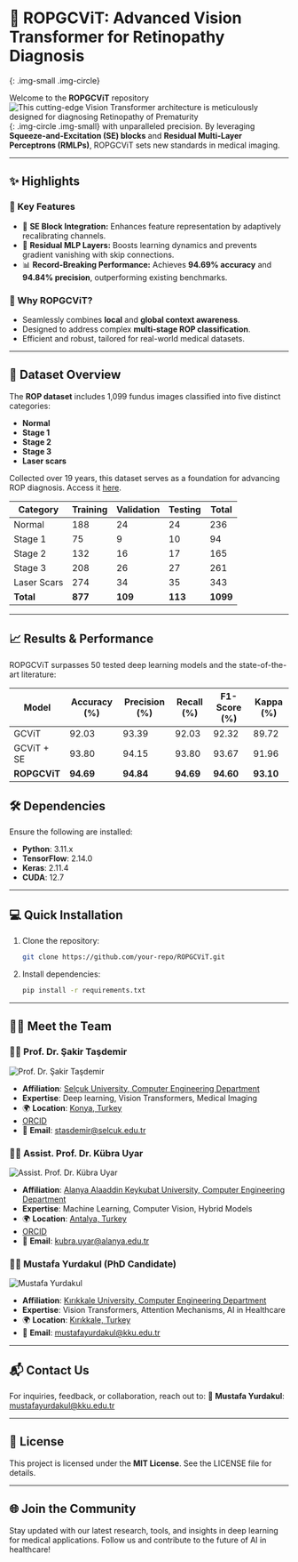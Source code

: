 # 🌟 ROPGCViT: Advanced Vision Transformer for Retinopathy Diagnosis

{: .img-small .img-circle}



Welcome to the **ROPGCViT** repository![ This cutting-edge Vision Transformer architecture is meticulously designed for diagnosing Retinopathy of Prematurity ](**ROP**){: .img-circle .img-small} with unparalleled precision. By leveraging **Squeeze-and-Excitation (SE) blocks** and **Residual Multi-Layer Perceptrons (RMLPs)**, ROPGCViT sets new standards in medical imaging.

---

## ✨ Highlights

### 🚀 Key Features

- 🧠 **SE Block Integration:** Enhances feature representation by adaptively recalibrating channels.
- 🔗 **Residual MLP Layers:** Boosts learning dynamics and prevents gradient vanishing with skip connections.
- 📊 **Record-Breaking Performance:** Achieves **94.69% accuracy** and **94.84% precision**, outperforming existing benchmarks.

### 🎯 Why ROPGCViT?

- Seamlessly combines **local** and **global context awareness**.
- Designed to address complex **multi-stage ROP classification**.
- Efficient and robust, tailored for real-world medical datasets.

---

## 📂 Dataset Overview

The **ROP dataset** includes 1,099 fundus images classified into five distinct categories:

- **Normal**
- **Stage 1**
- **Stage 2**
- **Stage 3**
- **Laser scars**

Collected over 19 years, this dataset serves as a foundation for advancing ROP diagnosis. Access it [here](https://figshare.com/articles/figure/_b_A_Fundus_Image_Dataset_for_Intelligent_b_b_Retinopathy_of_Prematurity_b_b_System_b_/25514449).

| **Category** | **Training** | **Validation** | **Testing** | **Total** |
| ------------ | ------------ | -------------- | ----------- | --------- |
| Normal       | 188          | 24             | 24          | 236       |
| Stage 1      | 75           | 9              | 10          | 94        |
| Stage 2      | 132          | 16             | 17          | 165       |
| Stage 3      | 208          | 26             | 27          | 261       |
| Laser Scars  | 274          | 34             | 35          | 343       |
| **Total**    | **877**      | **109**        | **113**     | **1099**  |

---

## 📈 Results & Performance

ROPGCViT surpasses 50 tested deep learning models and the state-of-the-art literature:

| **Model**    | **Accuracy (%)** | **Precision (%)** | **Recall (%)** | **F1-Score (%)** | **Kappa (%)** |
| ------------ | ---------------- | ----------------- | -------------- | ---------------- | ------------- |
| GCViT        | 92.03            | 93.39             | 92.03          | 92.32            | 89.72         |
| GCViT + SE   | 93.80            | 94.15             | 93.80          | 93.67            | 91.96         |
| **ROPGCViT** | **94.69**        | **94.84**         | **94.69**      | **94.60**        | **93.10**     |



## 🛠️ Dependencies

Ensure the following are installed:

- **Python**: 3.11.x
- **TensorFlow**: 2.14.0
- **Keras**: 2.11.4
- **CUDA**: 12.7

---

## 💻 Quick Installation

1. Clone the repository:
   ```bash
   git clone https://github.com/your-repo/ROPGCViT.git
   ```
2. Install dependencies:
   ```bash
   pip install -r requirements.txt
   ```

---

## 👩‍🔬 Meet the Team

### 🧑‍🏫 Prof. Dr. Şakir Taşdemir

![Prof. Dr. Şakir Taşdemir](https://encrypted-tbn0.gstatic.com/images?q=tbn:ANd9GcS-JUlcgfsbon4bkrIKFQYDvRdDEXVbUGyAXQ&s)

- **Affiliation**: [Selçuk University, Computer Engineering Department](https://www.selcuk.edu.tr/)
- **Expertise**: Deep learning, Vision Transformers, Medical Imaging
- 🌍 **Location**: [Konya, Turkey](https://goo.gl/maps/5fUZKKovDfAQzdPXA)
- [ORCID](https://orcid.org/0000-0002-2433-246X)
- 📧 **Email**: [stasdemir@selcuk.edu.tr](mailto:stasdemir@selcuk.edu.tr)

### 👩‍🏫 Assist. Prof. Dr. Kübra Uyar

![Assist. Prof. Dr. Kübra Uyar](https://avebis.alanya.edu.tr/dosya/0954.jpg)

- **Affiliation**: [Alanya Alaaddin Keykubat University, Computer Engineering Department](https://www.alanya.edu.tr/)
- **Expertise**: Machine Learning, Computer Vision, Hybrid Models
- 🌍 **Location**: [Antalya, Turkey](https://goo.gl/maps/KdRG6E8FBCyE6EGT8)
- [ORCID](https://orcid.org/0000-0001-5345-3319)
- 📧 **Email**: [kubra.uyar@alanya.edu.tr](mailto:kubra.uyar@alanya.edu.tr)

### 🧑‍🎓 Mustafa Yurdakul (PhD Candidate)

![Mustafa Yurdakul](https://media.licdn.com/dms/image/v2/D4D03AQEA1djvXyWEfA/profile-displayphoto-shrink_200_200/profile-displayphoto-shrink_200_200/0/1674963604702?e=2147483647&v=beta&t=nYUgdIyCsKBtvhp1y6B_phWAjTaQuaf5brZAcHaYU1M)

- **Affiliation**: [Kırıkkale University, Computer Engineering Department](https://www.kku.edu.tr/)
- **Expertise**: Vision Transformers, Attention Mechanisms, AI in Healthcare
- 🌍 **Location**: [Kırıkkale, Turkey](https://goo.gl/maps/BsMkq2RtFbDyzXyZ7)
- 📧 **Email**: [mustafayurdakul@kku.edu.tr](mailto:mustafayurdakul@kku.edu.tr)

---

## 📬 Contact Us

For inquiries, feedback, or collaboration, reach out to:
📧 **Mustafa Yurdakul**: [mustafayurdakul@kku.edu.tr](mailto\:mustafayurdakul@kku.edu.tr)

---

## 📜 License

This project is licensed under the **MIT License**. See the LICENSE file for details.

---

## 🌐 Join the Community

Stay updated with our latest research, tools, and insights in deep learning for medical applications. Follow us and contribute to the future of AI in healthcare!

